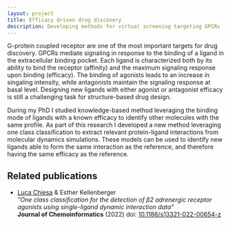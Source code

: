 ```yaml
---
layout: project
title: Efficacy driven drug discovery
description: Developing methods for virtual screening targeting GPCRs
---
```


G-protein coupled receptor are one of the most important targets for drug discovery.
GPCRs mediate signaling in response to the binding of a ligand in the extracellular binding pocket.
Each ligand is characterized both by its ability to bind the receptor (affinity) and the maximum signaling response upon binding (efficacy).
The binding of agonists leads to an increase in singaling intensity, while antagonists maintain the signaling response at basal level.
Designing new ligands with either agonist or antagonist efficacy is still a challenging task for structure-based drug design.

During my PhD I studied knowledge-based method leveraging the binding mode of ligands with a known efficacy to identify other molecules with the same profile.
As part of this research I developed a new method leveraging one class classification to extract relevant protein-ligand interactions from molecular dynamics simulations.
These models can be used to identify new ligands able to form the same interaction as the reference, and therefore having the same efficacy as the reference.

Related publications
--------------------
* <u>Luca Chiesa</u> & Esther Kellenberger<br/>
*"One class classification for the detection of β2 adrenergic receptor agonists using single-ligand dynamic interaction data"*<br/>
**Journal of Chemoinformatics** (2022) doi: [10.1186/s13321-022-00654-z](https://doi.org/10.1186/s13321-022-00654-z)
